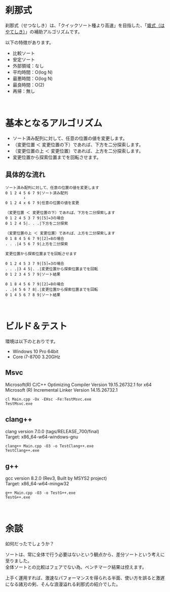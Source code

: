 # 刹那式
刹那式（せつなしき）は、「クイックソート種より高速」を目指した、「[颯式（はやてしき）](https://github.com/EmuraDaisuke/SortingAlgorithm.HayateShiki)」の補助アルゴリズムです。  

以下の特徴があります。  
* 比較ソート
* 安定ソート
* 外部領域：なし
* 平均時間：O(log N)
* 最悪時間：O(log N)
* 最良時間：O(2)
* 再帰：無し

<br>

# 基本となるアルゴリズム
* ソート済み配列に対して、任意の位置の値を変更します。
* （変更位置 ＜ 変更位置の下）であれば、下方を二分探索します。
* （変更位置の上 ＜ 変更位置）であれば、上方を二分探索します。
* 変更位置から探索位置までを回転させます。

## 具体的な流れ
~~~
ソート済み配列に対して、任意の位置の値を変更します
0 1 2 4 5 6 7 9|ソート済み配列
        ↓
0 1 2 4 x 6 7 9|任意の位置の値を変更
~~~
~~~
（変更位置 ＜ 変更位置の下）であれば、下方を二分探索します
0 1 2 4 5 3 7 9|[5]=3の場合
0 1 2 4 5|. . .|下方を二分探索
~~~
~~~
（変更位置の上 ＜ 変更位置）であれば、上方を二分探索します
0 1 8 4 5 6 7 9|[2]=8の場合
. . .|4 5 6 7 9|上方を二分探索
~~~
~~~
変更位置から探索位置までを回転させます

0 1 2 4 5 3 7 9|[5]=3の場合
. . .|3 4 5|. .|変更位置から探索位置までを回転
0 1 2 3 4 5 7 9|ソート結果

0 1 8 4 5 6 7 9|[2]=8の場合
. .|4 5 6 7 8|.|変更位置から探索位置までを回転
0 1 4 5 6 7 8 9|ソート結果
~~~

<br>

# ビルド＆テスト
環境は以下のとおりです。
* Windows 10 Pro 64bit
* Core i7-8700 3.20GHz

## **Msvc**
Microsoft(R) C/C++ Optimizing Compiler Version 19.15.26732.1 for x64  
Microsoft (R) Incremental Linker Version 14.15.26732.1  
~~~
cl Main.cpp -Ox -EHsc -Fe:TestMsvc.exe
TestMsvc.exe
~~~

## **clang++**
clang version 7.0.0 (tags/RELEASE_700/final)  
Target: x86_64-w64-windows-gnu  
~~~
clang++ Main.cpp -O3 -o TestClang++.exe
TestClang++.exe
~~~

## **g++**
gcc version 8.2.0 (Rev3, Built by MSYS2 project)  
Target: x86_64-w64-mingw32  
~~~
g++ Main.cpp -O3 -o TestG++.exe
TestG++.exe
~~~

<br>

# 余談
如何だったでしょうか？  

ソートは、常に全体で行う必要はないという観点から、差分ソートという考えに至りました。  
全体ソートとの比較はフェアでない為、ベンチマーク結果は控えます。  

上手く運用すれば、激速なパフォーマンスを得られる半面、使い方を誤ると激遅になる諸刃の剣、そんな浪漫溢れる刹那式の紹介でした。  
